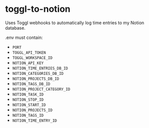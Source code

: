 # toggl-to-notion
Uses Toggl webhooks to automatically log time entries to my Notion database.

.env must contain:

- `PORT`
- `TOGGL_API_TOKEN`
- `TOGGL_WORKSPACE_ID`
- `NOTION_API_KEY`
- `NOTION_TIME_ENTRIES_DB_ID`
- `NOTION_CATEGORIES_DB_ID`
- `NOTION_PROJECTS_DB_ID`
- `NOTION_TAGS_DB_ID`
- `NOTION_PROJECT_CATEGORY_ID`
- `NOTION_TASK_ID`
- `NOTION_STOP_ID`
- `NOTION_START_ID`
- `NOTION_PROJECTS_ID`
- `NOTION_TAGS_ID`
- `NOTION_TIME_ENTRY_ID`